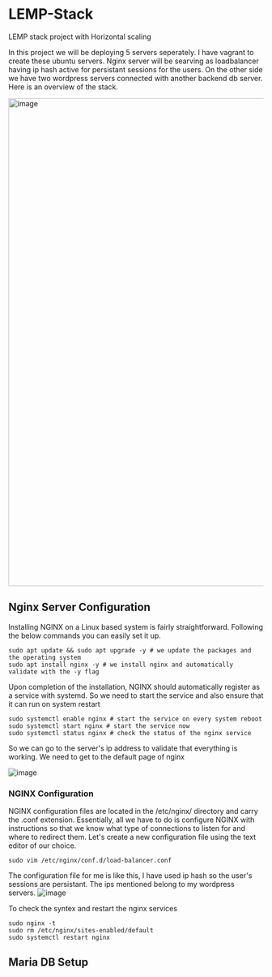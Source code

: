 # LEMP-Stack
LEMP stack project with Horizontal scaling

In this project we will be deploying 5 servers seperately. I have vagrant to create these ubuntu servers. Nginx server will be searving as loadbalancer having ip hash active for persistant sessions for the users. On the other side we have two wordpress servers connected with another backend db server. Here is an overview of the stack.

<img width="962" alt="image" src="https://github.com/Umer-c/LEMP-Stack/assets/73327307/d4fec030-ac7d-44dd-8ea0-23f7a7e1af2f">

## Nginx Server Configuration

Installing NGINX on a Linux based system is fairly straightforward. Following the below commands you can easily set it up.

```
sudo apt update && sudo apt upgrade -y # we update the packages and the operating system
sudo apt install nginx -y # we install nginx and automatically validate with the -y flag
```

Upon completion of the installation, NGINX should automatically register as a service with systemd. So we need to start the service and also ensure that it can run on system restart

```
sudo systemctl enable nginx # start the service on every system reboot
sudo systemctl start nginx # start the service now
sudo systemctl status nginx # check the status of the nginx service
```
So we can go to the server's ip address to validate that everything is working. We need to get to the default page of nginx

![image](https://github.com/Umer-c/LEMP-Stack/assets/73327307/82c6b65d-8686-40ce-b965-d3572fb71b53)

### NGINX Configuration

NGINX configuration files are located in the /etc/nginx/ directory and carry the .conf extension. Essentially, all we have to do is configure NGINX with instructions so that we know what type of connections to listen for and where to redirect them. Let's create a new configuration file using the text editor of our choice.

```
sudo vim /etc/nginx/conf.d/load-balancer.conf
```
The configuration file for me is like this, I have used ip hash so the user's sessions are persistant. The ips mentioned belong to my wordpress servers.
![image](https://github.com/Umer-c/LEMP-Stack/assets/73327307/19227302-d653-406d-8f6a-fa87a21f601f)

To check the syntex and restart the nginx services
```
sudo nginx -t
sudo rm /etc/nginx/sites-enabled/default
sudo systemctl restart nginx
```

## Maria DB Setup


